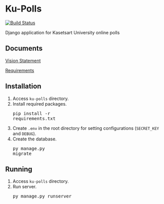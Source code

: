 # Ku-Polls
[![Build Status](https://travis-ci.com/mark47546/ku-polls.svg?branch=master)](https://travis-ci.com/mark47546/ku-polls)

Django application for Kasetsart University online polls
## Documents
[Vision Statement](https://github.com/mark47546/ku-polls/wiki/Vision-Statement)

[Requirements](https://github.com/mark47546/ku-polls/wiki/Requirements)

## Installation

1. Access `ku-polls` directory.
2. Install required packages. <pre class=output>pip install -r requirements.txt</pre>
3. Create `.env` in the root directory for setting configurations (`SECRET_KEY` and `DEBUG`).
4. Create the database. <pre class=output>py manage.py migrate</pre>

## Running

1. Access `ku-polls` directory.
2. Run server. <pre class=output>py manage.py runserver</pre>
